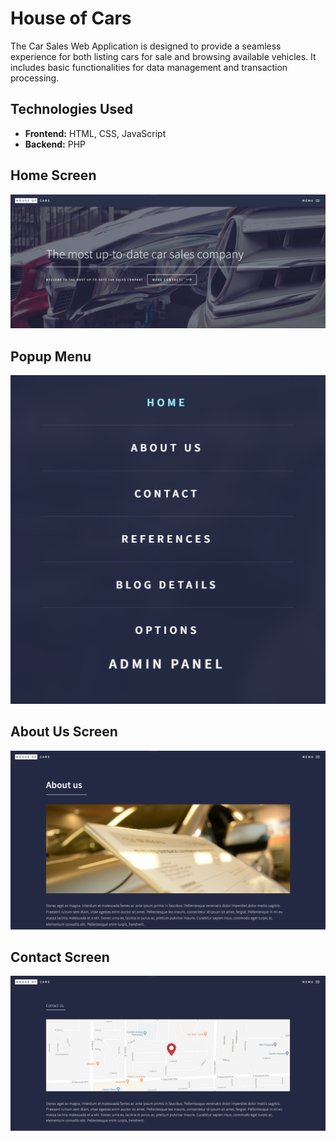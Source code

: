 # House of Cars

The Car Sales Web Application is designed to provide a seamless experience for both listing cars for sale and browsing available vehicles. It includes basic functionalities for data management and transaction processing.

## Technologies Used

- **Frontend:** HTML, CSS, JavaScript
- **Backend:** PHP

## Home Screen

![](images/readme/home.png)

## Popup Menu

![](images/readme/menu.png)

## About Us Screen

![](images/readme/aboutus.png)

## Contact Screen

![](images/readme/contact.png)

